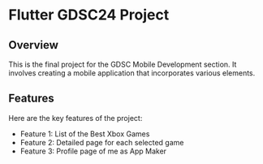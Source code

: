 # Flutter GDSC24 Project

## Overview

This is the final project for the GDSC Mobile Development section. It involves creating a mobile application that incorporates various elements.

## Features

Here are the key features of the project:
- Feature 1: List of the Best Xbox Games
- Feature 2: Detailed page for each selected game
- Feature 3: Profile page of me as App Maker